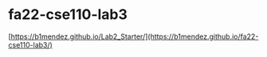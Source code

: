 # fa22-cse110-lab3

[https://b1mendez.github.io/Lab2_Starter/](https://b1mendez.github.io/fa22-cse110-lab3/)

